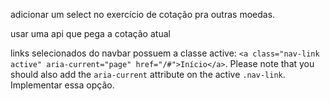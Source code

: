 adicionar um select no exercício de cotação pra outras moedas.

usar uma api que pega a cotação atual

links selecionados do navbar possuem a classe active: `<a class="nav-link active" aria-current="page" href="/#">Início</a>`. Please note that you should also add the `aria-current` attribute on the active `.nav-link`. Implementar essa opção.
